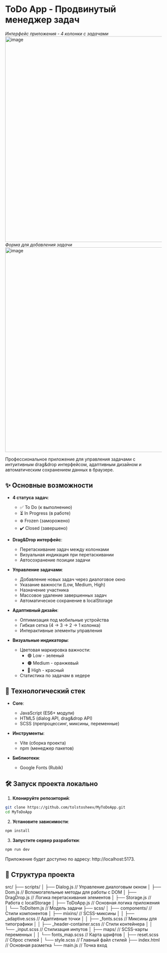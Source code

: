 # ToDo App - Продвинутый менеджер задач

*Интерфейс приложения - 4 колонки с задачами*
<img width="1280" height="659" alt="image" src="https://github.com/user-attachments/assets/b378bee5-a0ac-480d-9ebb-893d0dd1ac83" />
*Форма для добавления задачи*
<img width="1280" height="656" alt="image" src="https://github.com/user-attachments/assets/b8a4bee9-1a2d-43e9-a703-6359086538ed" />

Профессиональное приложение для управления задачами с интуитивным drag&drop интерфейсом, адаптивным дизайном и автоматическим сохранением данных в браузере.

## ✨ Основные возможности

- **4 статуса задач**:
  - ✅ To Do (к выполнению)
  - ⏳ In Progress (в работе)
  - ❄️ Frozen (заморожено)
  - ✔️ Closed (завершено)
  
- **Drag&Drop интерфейс**:
  - Перетаскивание задач между колонками
  - Визуальная индикация при перетаскивании
  - Автосохранение позиции задачи

- **Управление задачами**:
  - Добавление новых задач через диалоговое окно
  - Указание важности (Low, Medium, High)
  - Назначение участника
  - Массовое удаление завершенных задач
  - Автоматическое сохранение в localStorage

- **Адаптивный дизайн**:
  - Оптимизация под мобильные устройства
  - Гибкая сетка (4 → 3 → 2 → 1 колонка)
  - Интерактивные элементы управления

- **Визуальные индикаторы**:
  - Цветовая маркировка важности:
    - 🟢 Low - зеленый
    - 🟠 Medium - оранжевый
    - 🔴 High - красный
  - Статистика по задачам в хедере

## 🚀 Технологический стек

- **Core**:
  - JavaScript (ES6+ модули)
  - HTML5 (dialog API, drag&drop API)
  - SCSS (препроцессинг, миксины, переменные)
  
- **Инструменты**:
  - Vite (сборка проекта)
  - npm (менеджер пакетов)
  
- **Библиотеки**:
  - Google Fonts (Rubik)

## 🛠️ Запуск проекта локально
1. **Клонируйте репозиторий**:
```bash
git clone https://github.com/tolstosheev/MyToDoApp.git
cd MyToDoApp
```

2. **Установитe зависимости**:
```bash
npm install
```
3. **Запустите сервер разработки**:
```bash
npm run dev
```

Приложение будет доступно по адресу: http://localhost:5173.

## 📂 Структура проекта
src/
├── scripts/
│   ├── Dialog.js       // Управление диалоговым окном
│   ├── Dom.js          // Вспомогательные методы для работы с DOM
│   ├── DragDrop.js     // Логика перетаскивания элементов
│   ├── Storage.js      // Работа с localStorage
│   ├── ToDoApp.js      // Основная логика приложения
│   └── ToDoItem.js     // Модель задачи
├── scss/
│   ├── components/     // Стили компонентов
│   ├── mixins/         // SCSS-миксины
│   │   ├── _adaptive.scss    // Адаптивные точки
│   │   ├── _fonts.scss       // Миксины для типографики
│   │   ├── _header-container.scss // Стили контейнера
│   │   └── _input.scss        // Стилизация инпутов
│   ├── maps/           // SCSS-карты переменных
│   │   └── fonts_map.scss    // Карта шрифтов
│   ├── reset.scss      // Сброс стилей
│   └── style.scss      // Главный файл стилей
├── index.html          // Основная разметка
└── main.js             // Точка вход
